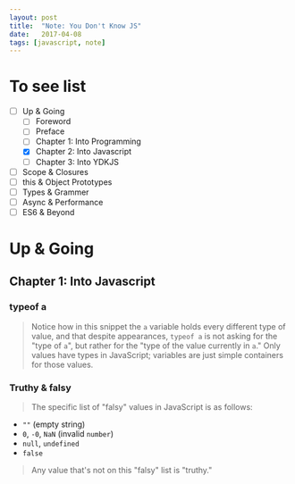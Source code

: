```yaml
---
layout: post
title:  "Note: You Don't Know JS"
date:   2017-04-08
tags: [javascript, note]
---
```


# To see list
* [ ] Up & Going
  * [ ] Foreword
  * [ ] Preface
  * [ ] Chapter 1: Into Programming
  * [x] Chapter 2: Into Javascript
  * [ ] Chapter 3: Into YDKJS
* [ ] Scope & Closures
* [ ] this & Object Prototypes
* [ ] Types & Grammer
* [ ] Async & Performance
* [ ] ES6 & Beyond

# Up & Going

## Chapter 1: Into Javascript

### typeof a
> Notice how in this snippet the `a` variable holds every different type of value, and that despite appearances, `typeof a` is not asking for the "type of `a`", but rather for the "type of the value currently in `a`." Only values have types in JavaScript; variables are just simple containers for those values.

### Truthy & falsy
> The specific list of "falsy" values in JavaScript is as follows:
>
* `""` (empty string)
* `0`, `-0`, `NaN` (invalid `number`)
* `null`, `undefined`
* `false`

>Any value that's not on this "falsy" list is "truthy."
